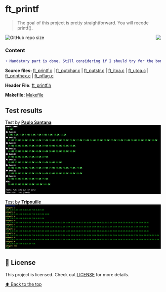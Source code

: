 # ft_printf
> The goal of this project is pretty straightforward. You will recode printf().

<img src="https://game.42sp.org.br/static/assets/achievements/ft_printfn.png" align="right">

![GitHub repo size](https://img.shields.io/github/repo-size/iuricode/README-template?style=for-the-badge)

### Content
```diff
+ Mandatory part is done. Still considering if I should try for the bonus.
```
**Source files:**
[ft_printf.c](srcs/ft_printf.c)
| [ft_putchar.c](srcs/ft_putchar.c)
| [ft_putstr.c](srcs/ft_putstr.c)
| [ft_itoa.c](srcs/ft_itoa.c)
| [ft_utoa.c](srcs/ft_utoa.c)
| [ft_printhex.c](srcs/ft_printhex.c)
| [ft_pflag.c](srcs/ft_pflag.c)

**Header File:**
[ft_printf.h](libs/ft_printf.h)

**Makefile:**
[Makefile](Makefile)

## Test results
Test by **[Paulo Santana](https://github.com/paulo-santana/ft_printf_tester)**<br />
![Paulo Santana](paulo-santana.png)

Test by **[Tripouille](https://github.com/Tripouille/printfTester)**<br/>
![Tripouille](tripouille.png)


## 📝 License

This project is licensed. Check out [LICENSE](LICENSE) for more details.

[⬆ Back to the top](#ft_printf)
